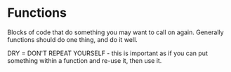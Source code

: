 # Functions
Blocks of code that do something you may want to call on again. Generally functions should do one thing, and do it well.

DRY = DON'T REPEAT YOURSELF - this is important as if you can put something within a function and re-use it, then use it.